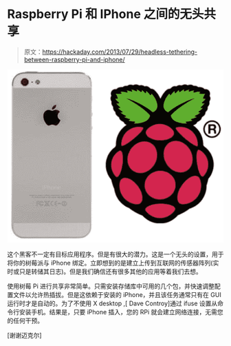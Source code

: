 # Raspberry Pi 和 IPhone 之间的无头共享

> 原文：<https://hackaday.com/2013/07/29/headless-tethering-between-raspberry-pi-and-iphone/>

![rpi-iphone-tethering](img/b23fc314ddcc7de5ad6a5ccba1369bf8.png)

这个黑客不一定有目标应用程序。但是有很大的潜力。这是一个无头的设置，用于将你的树莓派与 iPhone 绑定。立即想到的是建立上传到互联网的传感器阵列(实时或只是转储其日志)。但是我们确信还有很多其他的应用等着我们去想。

使用树莓 Pi 进行共享非常简单。只需安装存储库中可用的几个包，并快速调整配置文件以允许热插拔。但是这依赖于安装的 iPhone，并且该任务通常只有在 GUI 运行时才是自动的。为了不使用 X desktop ,[ Dave Controy]通过 ifuse 设置从命令行安装手机。结果是，只要 iPhone 插入，您的 RPi 就会建立网络连接，无需您的任何干预。

[谢谢迈克尔]